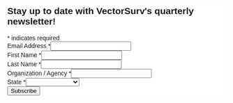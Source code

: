 <div id="mc_embed_shell">
      <link href="//cdn-images.mailchimp.com/embedcode/classic-061523.css" rel="stylesheet" type="text/css">
  <style type="text/css">
        #mc_embed_signup{background:#fff; false;clear:left; font:14px Helvetica,Arial,sans-serif; width: px;}
        /* Add your own Mailchimp form style overrides in your site stylesheet or in this style block.
           We recommend moving this block and the preceding CSS link to the HEAD of your HTML file. */
</style>

<div class="grid-container-full2">
<div id="mc_embed_signup">
    <form action="https://vectorsurv.us20.list-manage.com/subscribe/post?u=a8013f4a24f7b01bea2ad2434&amp;id=c21df9acc4&amp;f_id=007578eaf0" method="post" id="mc-embedded-subscribe-form" name="mc-embedded-subscribe-form" class="validate" target="_blank">
        <div id="mc_embed_signup_scroll"><h2>Stay up to date with VectorSurv's quarterly newsletter!</h2>
            <div class="indicates-required"><span class="asterisk">*</span> indicates required</div>
            <div class="mc-field-group"><label for="mce-EMAIL">Email Address <span class="asterisk">*</span></label><input type="email" name="EMAIL" class="required email" id="mce-EMAIL" required="" value=""></div><div class="mc-field-group"><label for="mce-FNAME">First Name <span class="asterisk">*</span></label><input type="text" name="FNAME" class="required text" id="mce-FNAME" required="" value=""></div><div class="mc-field-group"><label for="mce-LNAME">Last Name <span class="asterisk">*</span></label><input type="text" name="LNAME" class="required text" id="mce-LNAME" required="" value=""></div><div class="mc-field-group"><label for="mce-AGENCY">Organization / Agency <span class="asterisk">*</span></label><input type="text" name="AGENCY" class="required text" id="mce-AGENCY" required="" value=""></div><div class="mc-field-group"><label for="mce-MMERGE4">State <span class="asterisk">*</span></label><select name="MMERGE4" class="required" id="mce-MMERGE4"><option value=""></option><option value="Alabama">Alabama</option><option value="Alaska">Alaska</option><option value="Arizona">Arizona</option><option value="Arkansas">Arkansas</option><option value="California">California</option><option value="Colorado">Colorado</option><option value="Connecticut">Connecticut</option><option value="Delaware">Delaware</option><option value="Florida">Florida</option><option value="Georgia">Georgia</option><option value="Hawaii">Hawaii</option><option value="Idaho">Idaho</option><option value="Illinois">Illinois</option><option value="Indiana">Indiana</option><option value="Iowa">Iowa</option><option value="Kansas">Kansas</option><option value="Kentucky">Kentucky</option><option value="Louisiana">Louisiana</option><option value="Maine">Maine</option><option value="Maryland">Maryland</option><option value="Massachusetts">Massachusetts</option><option value="Michigan">Michigan</option><option value="Minnesota">Minnesota</option><option value="Mississippi">Mississippi</option><option value="Missouri">Missouri</option><option value="Montana">Montana</option><option value="Nebraska">Nebraska</option><option value="Nevada">Nevada</option><option value="New Hampshire">New Hampshire</option><option value="New Jersey">New Jersey</option><option value="New Mexico">New Mexico</option><option value="New York">New York</option><option value="North Carolina">North Carolina</option><option value="North Dakota">North Dakota</option><option value="Ohio">Ohio</option><option value="Oklahoma">Oklahoma</option><option value="Oregon">Oregon</option><option value="Pennsylvania">Pennsylvania</option><option value="Rhode Island">Rhode Island</option><option value="South Carolina">South Carolina</option><option value="South Dakota">South Dakota</option><option value="Tennessee">Tennessee</option><option value="Texas">Texas</option><option value="Utah">Utah</option><option value="Vermont">Vermont</option><option value="Virginia">Virginia</option><option value="Washington">Washington</option><option value="Washington D.C.">Washington D.C.</option><option value="West Virginia">West Virginia</option><option value="Wisconsin">Wisconsin</option><option value="Wyoming">Wyoming</option></select></div>
<div hidden=""><input type="hidden" name="tags" value="3484326"></div>
        <div id="mce-responses" class="clear">
            <div class="response" id="mce-error-response" style="display: none;"></div>
            <div class="response" id="mce-success-response" style="display: none;"></div>
        </div><div aria-hidden="true" style="position: absolute; left: -5000px;"><input type="text" name="b_a8013f4a24f7b01bea2ad2434_c21df9acc4" tabindex="-1" value=""></div><div class="clear"><input type="submit" name="subscribe" id="mc-embedded-subscribe" class="button" value="Subscribe"></div>
    </div>
</form>
</div>
<script type="text/javascript" src="//s3.amazonaws.com/downloads.mailchimp.com/js/mc-validate.js"></script><script type="text/javascript">(function($) {window.fnames = new Array(); window.ftypes = new Array();fnames[0]='EMAIL';ftypes[0]='email';fnames[1]='FNAME';ftypes[1]='text';fnames[2]='LNAME';ftypes[2]='text';fnames[3]='AGENCY';ftypes[3]='text';fnames[4]='MMERGE4';ftypes[4]='dropdown';}(jQuery));var $mcj = jQuery.noConflict(true);</script></div>
</div>